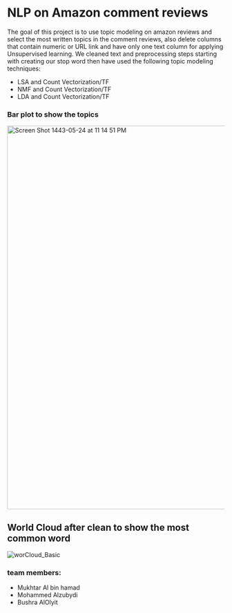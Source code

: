 # NLP on Amazon comment reviews
The goal of this project is to use topic modeling on amazon reviews and select the most written topics in the comment reviews, also delete columns that contain numeric or URL link and have only one text column for applying Unsupervised learning. We cleaned text and preprocessing steps starting 
with creating our stop word then have used the following topic modeling techniques:

 +	LSA and Count Vectorization/TF
 +	NMF and Count Vectorization/TF
 +	LDA and Count Vectorization/TF

### Bar plot to show the topics
<img width="889" alt="Screen Shot 1443-05-24 at 11 14 51 PM" src="https://user-images.githubusercontent.com/75619142/147603766-41b6b0a8-ccb1-4f76-a5b2-568b96764ed6.png">

## World Cloud after clean to show the most common word

![worCloud_Basic](https://user-images.githubusercontent.com/75619142/147603673-e6eb7272-ed03-47c0-9705-e3f9c5f9e3c8.png)
### team members:
- Mukhtar Al bin hamad
- Mohammed Alzubydi
- Bushra AlOlyit
